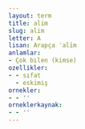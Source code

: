 ```yaml
---
layout: term
title: alim
slug: alim
letter: A
lisan: Arapça ʿalīm
anlamlar:
- Çok bilen (kimse)
ozellikler:
- - sıfat
  - eskimiş
ornekler:
- - ''
orneklerkaynak:
- - ''
---
```

